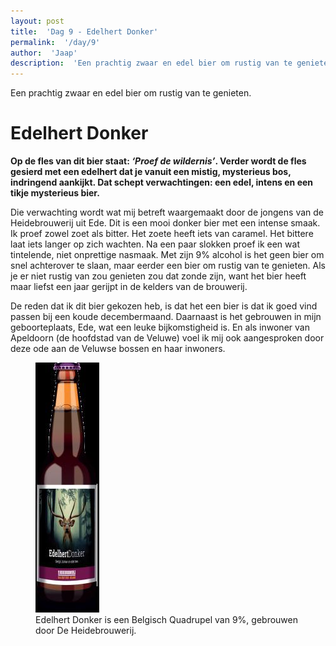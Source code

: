 ```yaml
---
layout: post
title:  'Dag 9 - Edelhert Donker'
permalink:  '/day/9'
author:  'Jaap'
description:  'Een prachtig zwaar en edel bier om rustig van te genieten.'
---
```

<p class='intro'><span class='dropcap'>E</span>en prachtig zwaar en edel bier om rustig van te genieten.</p>

# Edelhert Donker
**Op de fles van dit bier staat: _‘Proef de wildernis’_. Verder wordt de fles gesierd met een edelhert dat je vanuit een mistig, mysterieus bos, indringend aankijkt. Dat schept verwachtingen: een edel, intens en een tikje mysterieus bier.** 

Die verwachting wordt wat mij betreft waargemaakt door de jongens van de Heidebrouwerij uit Ede. Dit is een mooi donker bier met een intense smaak. Ik proef zowel zoet als bitter. Het zoete heeft iets van caramel. Het bittere laat iets langer op zich wachten. Na een paar slokken proef ik een wat tintelende, niet onprettige nasmaak. Met zijn 9% alcohol is het geen bier om snel achterover te slaan, maar eerder een bier om rustig van te genieten. Als je er niet rustig van zou genieten zou dat zonde zijn, want het bier heeft maar liefst een jaar gerijpt in de kelders van de brouwerij.

De reden dat ik dit bier gekozen heb, is dat het een bier is dat ik goed vind passen bij een koude decembermaand. Daarnaast is het gebrouwen in mijn geboorteplaats, Ede, wat een leuke bijkomstigheid is. En als inwoner van Apeldoorn (de hoofdstad van de Veluwe) voel ik mij ook aangesproken door deze ode aan de Veluwse bossen en haar inwoners.

<figure><img src='/assets/img/day_9.jpg' alt=''/> <figcaption>Edelhert Donker is een Belgisch Quadrupel van 9%, gebrouwen door De Heidebrouwerij.</figcaption></figure>

